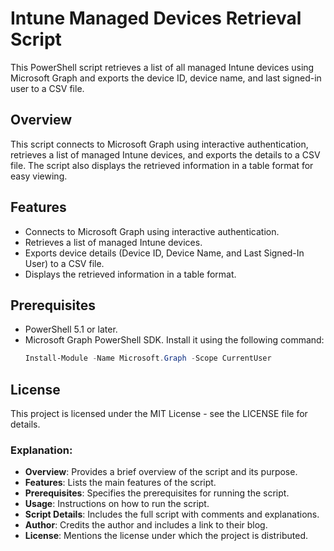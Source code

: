 # Intune Managed Devices Retrieval Script

This PowerShell script retrieves a list of all managed Intune devices using Microsoft Graph and exports the device ID, device name, and last signed-in user to a CSV file.

## Overview

This script connects to Microsoft Graph using interactive authentication, retrieves a list of managed Intune devices, and exports the details to a CSV file. The script also displays the retrieved information in a table format for easy viewing.

## Features

- Connects to Microsoft Graph using interactive authentication.
- Retrieves a list of managed Intune devices.
- Exports device details (Device ID, Device Name, and Last Signed-In User) to a CSV file.
- Displays the retrieved information in a table format.

## Prerequisites

- PowerShell 5.1 or later.
- Microsoft Graph PowerShell SDK. Install it using the following command:
  ```powershell
  Install-Module -Name Microsoft.Graph -Scope CurrentUser

## License
This project is licensed under the MIT License - see the LICENSE file for details.


### Explanation:
- **Overview**: Provides a brief overview of the script and its purpose.
- **Features**: Lists the main features of the script.
- **Prerequisites**: Specifies the prerequisites for running the script.
- **Usage**: Instructions on how to run the script.
- **Script Details**: Includes the full script with comments and explanations.
- **Author**: Credits the author and includes a link to their blog.
- **License**: Mentions the license under which the project is distributed.